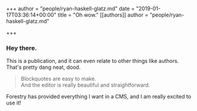 +++
author = "people/ryan-haskell-glatz.md"
date = "2019-01-17T03:36:14+00:00"
title = "Oh wow."
[[authors]]
author = "people/ryan-haskell-glatz.md"

+++
### Hey there.

This is a publication, and it can even relate to other things like authors. That's pretty dang neat, dood.

> Blockquotes are easy to make.  
> And the editor is really beautiful and straightforward.

Forestry has provided everything I want in a CMS, and I am really excited to use it!